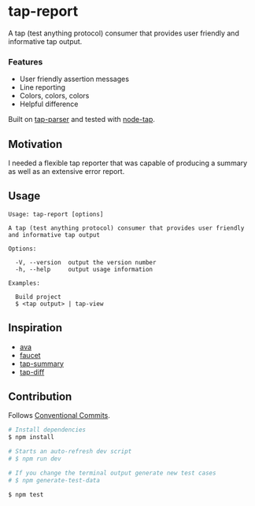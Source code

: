 # tap-report

A tap (test anything protocol) consumer that provides user friendly and informative tap output.

### Features

* User friendly assertion messages
* Line reporting
* Colors, colors, colors
* Helpful difference

Built on [tap-parser](https://github.com/tapjs/tap-parser) and tested with [node-tap](https://github.com/tapjs/node-tap).

## Motivation

I needed a flexible tap reporter that was capable of producing a summary as well as an extensive error report.

## Usage

```
Usage: tap-report [options]

A tap (test anything protocol) consumer that provides user friendly and informative tap output

Options:

  -V, --version  output the version number
  -h, --help     output usage information

Examples:

  Build project
  $ <tap output> | tap-view
```

## Inspiration

* [ava](https://github.com/avajs/ava)
* [faucet](https://github.com/substack/faucet)
* [tap-summary](https://github.com/zoubin/tap-summary)
* [tap-diff](https://github.com/axross/tap-diff)

## Contribution

Follows [Conventional Commits](https://conventionalcommits.org/).

```sh
# Install dependencies
$ npm install

# Starts an auto-refresh dev script
# $ npm run dev

# If you change the terminal output generate new test cases
# $ npm generate-test-data

$ npm test
```
